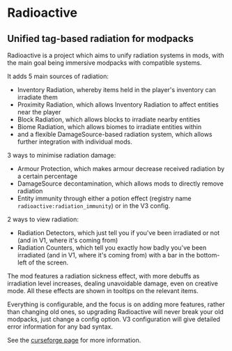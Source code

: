 # Radioactive
## Unified tag-based radiation for modpacks
Radioactive is a project which aims to unify radiation systems in mods, with the main goal being immersive modpacks with compatible systems.

It adds 5 main sources of radiation:
- Inventory Radiation, whereby items held in the player's inventory can irradiate them
- Proximity Radiation, which allows Inventory Radiation to affect entities near the player
- Block Radiation, which allows blocks to irradiate nearby entities
- Biome Radiation, which allows biomes to irradiate entities within
- and a flexible DamageSource-based radiation system, which allows further integration with individual mods.

3 ways to minimise radiation damage:
- Armour Protection, which makes armour decrease received radiation by a certain percentage
- DamageSource decontamination, which allows mods to directly remove radiation
- Entity immunity through either a potion effect (registry name `radioactive:radiation_immunity`) or in the V3 config.

2 ways to view radiation:
- Radiation Detectors, which just tell you if you've been irradiated or not (and in V1, where it's coming from)
- Radiation Counters, which tell you exactly how badly you've been irradiated (and in V1, where it's coming from) with a bar in the bottom-left of the screen.

The mod features a radiation sickness effect, with more debuffs as irradiation level increases, dealing unavoidable damage, even on creative mode.
All these effects are shown in tooltips on the relevant items.

Everything is configurable, and the focus is on adding more features, rather than changing old ones, so upgrading Radioactive will never break your old modpacks, just change a config option.
V3 configuration will give detailed error information for any bad syntax.


See the [curseforge page](https://www.curseforge.com/minecraft/mc-mods/radioactive-ll8) for more information.
